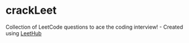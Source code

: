 # crackLeet
Collection of LeetCode questions to ace the coding interview! - Created using [LeetHub](https://github.com/QasimWani/LeetHub)
